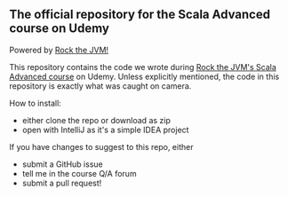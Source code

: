 ## The official repository for the Scala Advanced course on Udemy

Powered by [Rock the JVM!](rockthejvm.com)

This repository contains the code we wrote during  [Rock the JVM's Scala Advanced course](https://www.udemy.com/advanced-scala) on Udemy. Unless explicitly mentioned, the code in this repository is exactly what was caught on camera.

How to install:
- either clone the repo or download as zip
- open with IntelliJ as it's a simple IDEA project

If you have changes to suggest to this repo, either
- submit a GitHub issue
- tell me in the course Q/A forum
- submit a pull request!
